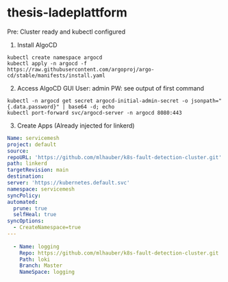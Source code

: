 # thesis-ladeplattform

Pre: Cluster ready and kubectl configured

1. Install AlgoCD
```shell
kubectl create namespace argocd
kubectl apply -n argocd -f https://raw.githubusercontent.com/argoproj/argo-cd/stable/manifests/install.yaml
```
2. Access AlgoCD GUI
User: admin
PW: see output of first command

```shell
kubectl -n argocd get secret argocd-initial-admin-secret -o jsonpath="{.data.password}" | base64 -d; echo
kubectl port-forward svc/argocd-server -n argocd 8080:443
```
3. Create Apps (Already injected for linkerd)
```yaml
Name: servicemesh
project: default
source:
repoURL: 'https://github.com/mlhauber/k8s-fault-detection-cluster.git'
path: linkerd
targetRevision: main
destination:
server: 'https://kubernetes.default.svc'
namespace: servicemesh
syncPolicy:
automated:
  prune: true
  selfHeal: true
syncOptions:
  - CreateNamespace=true
---
  
  - Name: logging
    Repo: https://github.com/mlhauber/k8s-fault-detection-cluster.git
    Path: loki
    Branch: Master
    NameSpace: logging
```
